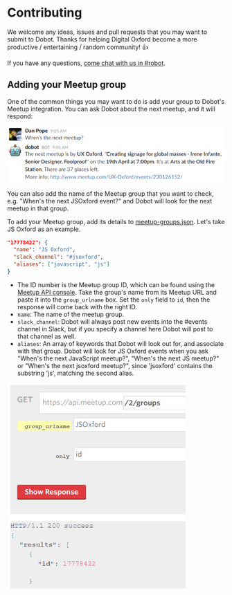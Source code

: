 # Contributing

We welcome any ideas, issues and pull requests that you may want to submit to Dobot. Thanks for helping Digital Oxford become a more productive / entertaining / random community! :+1:

If you have any questions, [come chat with us in #robot](https://digitaloxford.slack.com/messages/robot/).

## Adding your Meetup group

One of the common things you may want to do is add your group to Dobot's Meetup integration. You can ask Dobot about the next meetup, and it will respond:

![Dobot's response to "When's the next meetup?](readme/images/next_meetup.png)

You can also add the name of the Meetup group that you want to check, e.g. "When's the next JSOxford event?" and Dobot will look for the next meetup in that group.

To add your Meetup group, add its details to [meetup-groups.json](meetup-groups.json). Let's take JS Oxford as an example.

```json
"17778422": {
  "name": "JS Oxford",
  "slack_channel": "#jsoxford",
  "aliases": ["javascript", "js"]
}
```

- The ID number is the Meetup group ID, which can be found using the [Meetup API console](https://secure.meetup.com/meetup_api/console/?path=/2/groups). Take the group's name from its Meetup URL and paste it into the `group_urlname` box. Set the `only` field to `id`, then the response will come back with the right ID.
- `name`: The name of the meetup group.
- `slack_channel`: Dobot will always post new events into the #events channel in Slack, but if you specify a channel here Dobot will post to that channel as well.
- `aliases`: An array of keywords that Dobot will look out for, and associate with that group. Dobot will look for JS Oxford events when you ask "When's the next JavaScript meetup?", "When's the next JS meetup?" or "When's the next jsoxford meetup?", since 'jsoxford' contains the substring 'js', matching the second alias.

![Getting the Meetup Group ID from the API console](readme/images/api_console.png)
